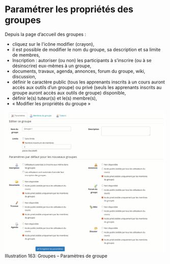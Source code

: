# Paramétrer les propriétés des groupes

Depuis la page d’accueil des groupes :

* cliquez sur le l'icône modifier \(crayon\),
* il est possible de modifier le nom du groupe, sa description et sa limite de membres,
* Inscription : autoriser \(ou non\) les participants à s’inscrire \(ou à se désinscrire\) eux-mêmes à un groupe,
* documents, travaux, agenda, annonces, forum du groupe, wiki, discussion,
* définir le caractère public \(tous les apprenants inscrits à un cours auront accès aux outils d’un groupe\) ou privé \(seuls les apprenants inscrits au groupe auront accès aux outils de groupe\) disponible,
* définir le\(s\) tuteur\(s\) et le\(s\) membre\(s\),
* « Modifier les propriétés du groupe »

![](../../.gitbook/assets/image239%20%281%29.png)Illustration 163: Groupes – Paramètres de groupe

